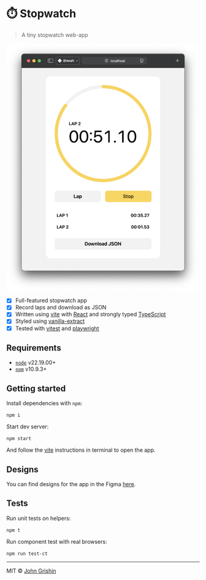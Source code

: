 # ⏱️ Stopwatch

> A tiny stopwatch web-app

![](./screenshot.png)

- [x] Full-featured stopwatch app
- [x] Record laps and download as JSON
- [x] Written using [vite](https://vite.dev) with [React](https://react.dev) and strongly typed [TypeScript](https://www.typescriptlang.org)
- [x] Styled using [vanilla-extract](https://vanilla-extract.style)
- [x] Tested with [vitest](https://vitest.dev) and [playwright](https://playwright.dev/docs/test-components)

## Requirements

- [`node`](https://nodejs.org/en) v22.19.00+
- [`npm`](https://npmjs.com) v10.9.3+

## Getting started

Install dependencies with `npm`:

```shell
npm i
```

Start dev server:

```shell
npm start
```

And follow the [vite](https://vite.dev) instructions in terminal to open the app.

## Designs

You can find designs for the app in the Figma [here](https://www.figma.com/design/tSsfDRYEyhqgQhlugd6f3V/stopwatch?node-id=0-1&t=ckaNTSwiqAdDcVIv-1).

## Tests

Run unit tests on helpers:

```shell
npm t
```

Run component test with real browsers:

```shell
npm run test-ct
```

---

MIT © [John Grishin](http://johngrish.in)
